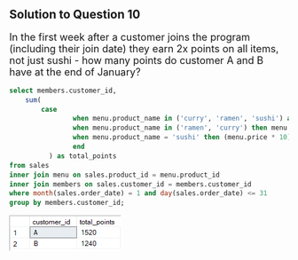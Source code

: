 <h2>Solution to Question 10</h2>
<font size = "+1.5">In the first week after a customer joins the program (including their join date) they earn 2x points on all items, not just sushi - how many points do customer A and B have at the end of January?</font>

````sql
select members.customer_id,
	sum(	
		case
				when menu.product_name in ('curry', 'ramen', 'sushi') and  datediff(day, members.join_date, sales.order_date) <= 7 then (menu.price * 10) * 2
				when menu.product_name in ('ramen', 'curry') then menu.price * 10
				when menu.product_name = 'sushi' then (menu.price * 10) * 2
				end
		  ) as total_points
from sales
inner join menu on sales.product_id = menu.product_id
inner join members on sales.customer_id = members.customer_id
where month(sales.order_date) = 1 and day(sales.order_date) <= 31
group by members.customer_id;
````
<img src = "danny_10.png">